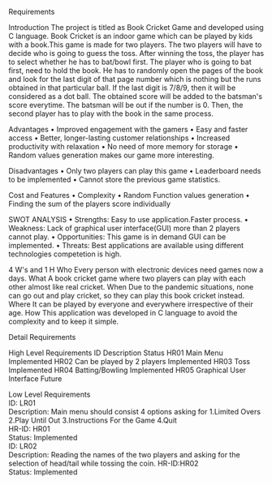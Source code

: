 Requirements

Introduction
The project is titled as Book Cricket Game and developed using C language. Book Cricket is an indoor game which can be played by kids with a book.This game is made for two players. The two players will have to decide who is going to guess the toss. After winning the toss, the player has to select whether he has to bat/bowl first. The player who is going to bat first, need to hold the book. He has to randomly open the pages of the book and look for the last digit of that page number which is nothing but the runs obtained in that particular ball. If the last digit is 7/8/9, then it will be considered as a dot ball. The obtained score will be added to the batsman's score everytime. The batsman will be out if the number is 0. Then, the second player has to play with the book in the same process.

Advantages
•	Improved engagement with the gamers
•	Easy and faster access
•	Better, longer-lasting customer relationships
•	Increased productivity with relaxation
•	No need of more memory for storage
•	Random values generation makes our game more interesting.

Disadvantages
•	Only two players can play this game
•	Leaderboard needs to be implemented
•	Cannot store the previous game statistics.

Cost and Features
•	Complexity
•	Random Function values generation
•	Finding the sum of the players score individually

SWOT ANALYSIS
• Strengths: Easy to use application.Faster process.
• Weakness: Lack of graphical user interface(GUI) more than 2 players cannot play.
• Opportunities: This game is in demand GUI can be implemented.
• Threats: Best applications are available using different technologies competetion is high.

4 W's and 1 H
Who
Every person with electronic devices need games now a days.
What
A book cricket game where two players can play with each other almost like real cricket.
When
Due to the pandemic situations, none can go out and play cricket, so they can play this book cricket instead.
Where
It can be played by everyone and everywhere irrespective of their age.
How
This application was developed in C language to avoid the complexity and to keep it simple.

Detail Requirements

High Level Requirements
ID	                 Description	                                                 Status
HR01	             Main Menu	                                                     Implemented
HR02	             Can be played by 2 players	                                     Implemented
HR03	             Toss	                                                         Implemented
HR04	             Batting/Bowling	                                             Implemented
HR05	             Graphical User Interface	                                     Future

Low Level Requirements                                                                               
ID: LR01   
Description: Main menu should consist 4 options asking for 1.Limited Overs 2.Play Until Out 3.Instructions For the Game 4.Quit	
HR-ID: HR01	  
Status: Implemented                                           
ID: LR02   
Description: Reading the names of the two players and asking for the selection of head/tail while tossing the coin.	
HR-ID:HR02	
Status: Implemented
